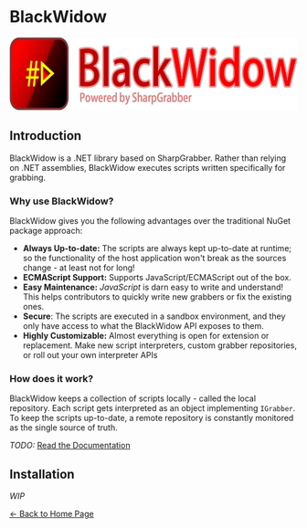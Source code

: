 # BlackWidow

<img src="../assets/blackwidow-logo-text.png" alt="SharpGrabber" height="128" />

## Introduction
BlackWidow is a .NET library based on SharpGrabber. Rather than relying on .NET assemblies, BlackWidow executes scripts written specifically for grabbing.

### Why use BlackWidow?
BlackWidow gives you the following advantages over the traditional NuGet package approach:

- **Always Up-to-date:** The scripts are always kept up-to-date at runtime; so the functionality of the host application won't break as the sources change - at least not for long!
- **ECMAScript Support:** Supports JavaScript/ECMAScript out of the box.
- **Easy Maintenance:** *JavaScript* is darn easy to write and understand! This helps contributors to quickly write new grabbers or fix the existing ones.
- **Secure**: The scripts are executed in a sandbox environment, and they only have access to what the BlackWidow API exposes to them.
- **Highly Customizable:** Almost everything is open for extension or replacement. Make new script interpreters, custom grabber repositories, or roll out your own interpreter APIs

### How does it work?

BlackWidow keeps a collection of scripts locally - called the local repository.
Each script gets interpreted as an object implementing `IGrabber`.
To keep the scripts up-to-date, a remote repository is constantly monitored as the single source of truth.

*TODO:* <a href="https://github.com/dotnettools/SharpGrabber">Read the Documentation</a>

## Installation
*WIP*

<a href="https://github.com/dotnettools/SharpGrabber">&lt;- Back to Home Page</a>
